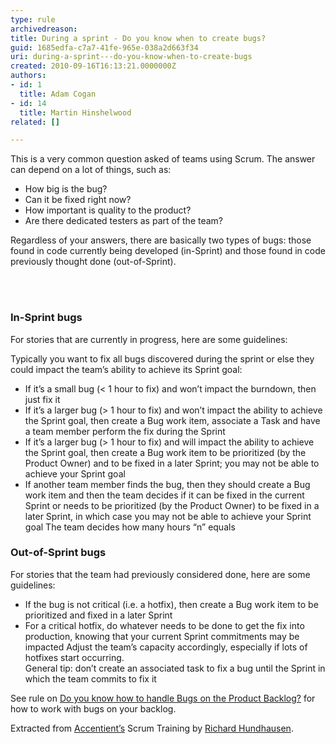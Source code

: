```yaml
---
type: rule
archivedreason: 
title: During a sprint - Do you know when to create bugs?
guid: 1685edfa-c7a7-41fe-965e-038a2d663f34
uri: during-a-sprint---do-you-know-when-to-create-bugs
created: 2010-09-16T16:13:21.0000000Z
authors:
- id: 1
  title: Adam Cogan
- id: 14
  title: Martin Hinshelwood
related: []

---
```



  <p>This is a very common question asked of teams using Scrum. The answer can depend on a lot of things, such as&#58;</p>
<ul>
    <li>How big is the bug?</li>
    <li>Can it be fixed right now?</li>
    <li>How important is quality to the product?</li>
    <li>Are there dedicated testers as part of the team?</li>
</ul>
<p>Regardless of your answers, there are basically two types of bugs&#58; those found in code currently being developed (in-Sprint) and those found in code previously thought done (out-of-Sprint).</p>

<br><excerpt class='endintro'></excerpt><br>
<h3 class="ssw15-rteElement-H3">In-Sprint bugs</h3><p>For stories that are currently in progress, here are some guidelines&#58;</p><p>Typically you want to fix all bugs discovered during the sprint or else they could impact the team’s ability to achieve its Sprint goal&#58;</p><ul><li>If it’s a small bug (&lt; 1 hour to fix) and won’t impact the burndown, then just fix it</li><li>If it’s a larger bug (&gt; 1 hour to fix) and won’t impact the ability to achieve the Sprint goal, then create a Bug work item, associate a Task and have a team member perform the fix during the Sprint</li><li>If it’s a larger bug (&gt; 1 hour to fix) and will impact the ability to achieve the Sprint goal, then create a Bug work item to be prioritized (by the Product Owner) and to be fixed in a later Sprint; you may not be able to achieve your Sprint goal</li><li>If another team member finds the bug, then they should create a Bug work item and then the team decides if it can be fixed in the current Sprint or needs to be prioritized (by the Product Owner) to be fixed in a later Sprint, in which case you may not be able to achieve your Sprint goal The team decides how many hours “n” equals</li></ul><h3>Out-of-Sprint bugs</h3><p>For stories that the team had previously considered done, here are some guidelines&#58;</p><ul><li>If the bug is not critical (i.e. a hotfix), then create a Bug work item to be prioritized and fixed in a later Sprint</li><li>For a critical hotfix, do whatever needs to be done to get the fix into production, knowing that your current Sprint commitments may be impacted Adjust the team’s capacity accordingly, especially if lots of hotfixes start occurring.<br>General tip&#58; don’t create an associated task to fix a bug until the Sprint in which the team commits to fix it</li></ul><p class="ssw15-rteElement-P">See rule on​ <a shape="rect" href="/Pages/BugsontheProductBacklog.aspx">Do you know how to handle Bugs on the Product Backlog?</a> for how to work with bugs on your backlog.</p><div><p class="ssw15-rteElement-P">Extracted from <a shape="rect" href="http&#58;//www.accentient.com/scrum/"> Accentient’s</a> Scrum Training by <a shape="rect" href="https&#58;//twitter.com/rhundhausen">Richard Hundhausen</a>.</p></div>


